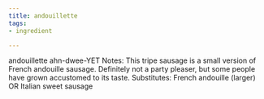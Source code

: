 ```yaml
---
title: andouillette
tags:
- ingredient

---
```

andouillette ahn-dwee-YET Notes: This tripe sausage is a small version of French andouille sausage. Definitely not a party pleaser, but some people have grown accustomed to its taste. Substitutes: French andouille (larger) OR Italian sweet sausage
